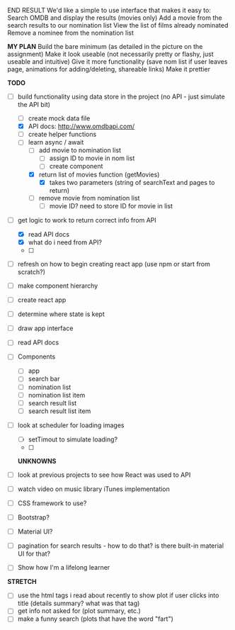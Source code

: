 END RESULT
We'd like a simple to use interface that makes it easy to:
Search OMDB and display the results (movies only)
Add a movie from the search results to our nomination list
View the list of films already nominated
Remove a nominee from the nomination list


**MY PLAN**
Build the bare minimum (as detailed in the picture on the assignment)
Make it look useable (not necessarily pretty or flashy, just useable and intuitive)
Give it more functionality (save nom list if user leaves page, animations for adding/deleting, shareable links)
Make it prettier

**TODO**
- [ ] build functionality using data store in the project (no API - just simulate the API bit)
  - [ ] create mock data file
  - [x] API docs: http://www.omdbapi.com/
  - [ ] create helper functions
  - [ ] learn async / await
    - [ ] add movie to nomination list
      - [ ] assign ID to movie in nom list
      - [ ] create component
    - [x] return list of movies function (getMovies)
      - [x] takes two parameters (string of searchText and pages to return)
    - [ ] remove movie from nomination list
      - [ ] movie ID? need to store ID for movie in list
- [ ] get logic to work to return correct info from API
  - [x] read API docs
  - [x] what do i need from API?
  - [ ] 
- [ ] refresh on how to begin creating react app (use npm or start from scratch?)
- [ ] make component hierarchy
- [ ] create react app
- [ ] determine where state is kept
- [ ] draw app interface
- [ ] read API docs
- [ ] Components
  - [ ] app
  - [ ] search bar
  - [ ] nomination list
  - [ ] nomination list item
  - [ ] search result list
  - [ ] search result list item
- [ ] look at scheduler for loading images
  - [ ] setTimout to simulate loading?
  - [ ] 

  **UNKNOWNS**
- [ ] look at previous projects to see how React was used to  API
- [ ] watch video on music library iTunes implementation
- [ ] CSS framework to use?
- [ ] Bootstrap?
- [ ] Material UI?
- [ ] pagination for search results - how to do that? is there built-in material UI for that?

- [ ] Show how I'm a lifelong learner


**STRETCH**
- [ ] use the html tags i read about recently to show plot if user clicks into title (details summary? what was that tag)
- [ ] get info not asked for (plot summary, etc.)
- [ ] make a funny search (plots that have the word "fart")